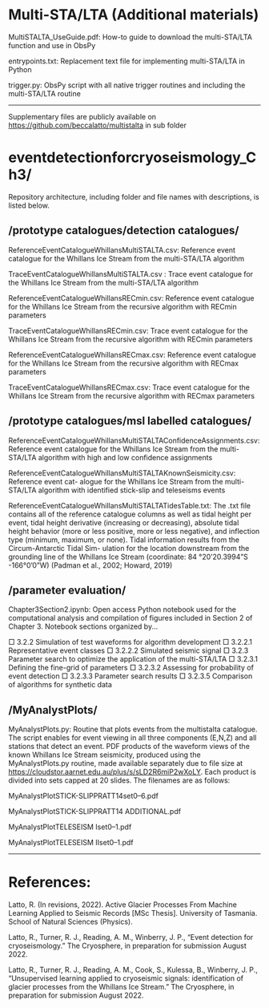 # Multi-STA/LTA (Additional materials)

MultiSTALTA_UseGuide.pdf: How-to guide to download the multi-STA/LTA function and use in ObsPy

entrypoints.txt: Replacement text file for implementing multi-STA/LTA in Python

trigger.py: ObsPy script with all native trigger routines and including the multi-STA/LTA routine

<hr />

Supplementary files are publicly available on https://github.com/beccalatto/multistalta in sub folder
# eventdetectionforcryoseismology_Ch3/

Repository architecture, including folder and file names with descriptions, is listed below.

## /prototype catalogues/detection catalogues/

ReferenceEventCatalogueWhillansMultiSTALTA.csv: Reference event catalogue for the Whillans
Ice Stream from the multi-STA/LTA algorithm

TraceEventCatalogueWhillansMultiSTALTA.csv : Trace event catalogue for the Whillans Ice
Stream from the multi-STA/LTA algorithm

ReferenceEventCatalogueWhillansRECmin.csv: Reference event catalogue for the Whillans Ice
Stream from the recursive algorithm with RECmin parameters

TraceEventCatalogueWhillansRECmin.csv: Trace event catalogue for the Whillans Ice Stream
from the recursive algorithm with RECmin parameters

ReferenceEventCatalogueWhillansRECmax.csv: Reference event catalogue for the Whillans Ice
Stream from the recursive algorithm with RECmax parameters

TraceEventCatalogueWhillansRECmax.csv: Trace event catalogue for the Whillans Ice Stream
from the recursive algorithm with RECmax parameters

## /prototype catalogues/msl labelled catalogues/

ReferenceEventCatalogueWhillansMultiSTALTAConfidenceAssignments.csv: Reference event
catalogue for the Whillans Ice Stream from the multi-STA/LTA algorithm with high and low confidence
assignments

ReferenceEventCatalogueWhillansMultiSTALTAKnownSeismicity.csv: Reference event cat-
alogue for the Whillans Ice Stream from the multi-STA/LTA algorithm with identified stick-slip and
teleseisms events

ReferenceEventCatalogueWhillansMultiSTALTATidesTable.txt: The .txt file contains all of the reference catalogue columns as well as tidal height per event, tidal height derivative (increasing or decreasing), absolute tidal height behavior (more or less positive, more or less negative), and inflection
type (minimum, maximum, or none). Tidal information results from the Circum-Antarctic Tidal Sim-
ulation for the location downstream from the grounding line of the Whillans Ice Stream (coordinate:
84 °20’20.3994”S -166°0’0”W) (Padman et al., 2002; Howard, 2019)

## /parameter evaluation/

Chapter3Section2.ipynb: Open access Python notebook used for the computational analysis and
compilation of figures included in Section 2 of Chapter 3. Notebook sections organized by...


□ 3.2.2 Simulation of test waveforms for algorithm development
□ 3.2.2.1 Representative event classes
□ 3.2.2.2 Simulated seismic signal
□ 3.2.3 Parameter search to optimize the application of the multi-STA/LTA
□ 3.2.3.1 Defining the fine-grid of parameters
□ 3.2.3.2 Assessing for probability of event detection
□ 3.2.3.3 Parameter search results
□ 3.2.3.5 Comparison of algorithms for synthetic data


## /MyAnalystPlots/

MyAnalystPlots.py: Routine that plots events from the multistalta catalogue. The script enables
for event viewing in all three components (E,N,Z) and all stations that detect an event.
PDF products of the waveform views of the known Whillans Ice Stream seismicity, produced using the
MyAnalystPlots.py routine, made available separately due to file size at
https://cloudstor.aarnet.edu.au/plus/s/sLD2R6miP2wXoLY. Each product is divided into sets capped at
20 slides. The filenames are as follows:

MyAnalystPlotSTICK-SLIPPRATT14set0–6.pdf

MyAnalystPlotSTICK-SLIPPRATT14 ADDITIONAL.pdf

MyAnalystPlotTELESEISM Iset0–1.pdf

MyAnalystPlotTELESEISM IIset0–1.pdf


<hr />

# References:
Latto, R. (In revisions, 2022). Active Glacier Processes From Machine Learning Applied to Seismic Records [MSc Thesis]. University of Tasmania. School of Natural Sciences (Physics).

Latto, R., Turner, R. J., Reading, A. M., Winberry, J. P., “Event detection for cryoseismology.” The Cryosphere, in preparation for submission August 2022.

Latto, R., Turner, R. J., Reading, A. M., Cook, S., Kulessa, B., Winberry, J. P., “Unsupervised learning applied to cryoseismic signals: identification of glacier processes from the Whillans Ice Stream.” The Cryosphere, in preparation for submission August 2022.

